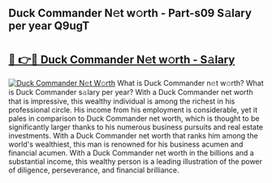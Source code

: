 ## Duck Commander N𝚎t w𝚘rth - Part-s09 S𝚊lary per year Q9ugT

# <h2><a href="http://gc47m4.nevu.top/?p=Duck+Commander">🔗 👉🔴 Duck Commander N𝚎t w𝚘rth - S𝚊lary</a></h2>

[![Duck Commander N𝚎t W𝚘rth](https://i.imgur.com/Oavwk0R.jpeg)](http://gc47m4.nevu.top/?p=Duck+Commander)
What is Duck Commander n𝚎t w𝚘rth? What is Duck Commander s𝚊lary per year?
With a Duck Commander net worth that is impressive, this wealthy individual is among the richest in his professional circle. His income from his employment is considerable, yet it pales in comparison to Duck Commander net worth, which is thought to be significantly larger thanks to his numerous business pursuits and real estate investments. With a Duck Commander net worth that ranks him among the world's wealthiest, this man is renowned for his business acumen and financial acumen. With a Duck Commander net worth in the billions and a substantial income, this wealthy person is a leading illustration of the power of diligence, perseverance, and financial brilliance.
